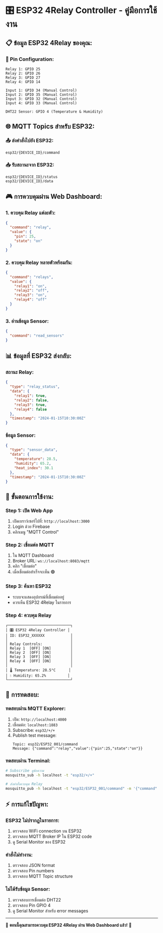 # 🎛️ ESP32 4Relay Controller - คู่มือการใช้งาน

## 📋 **ข้อมูล ESP32 4Relay ของคุณ:**

### **🔌 Pin Configuration:**
```
Relay 1: GPIO 25
Relay 2: GPIO 26  
Relay 3: GPIO 27
Relay 4: GPIO 14

Input 1: GPIO 34 (Manual Control)
Input 2: GPIO 35 (Manual Control)
Input 3: GPIO 32 (Manual Control)
Input 4: GPIO 33 (Manual Control)

DHT22 Sensor: GPIO 4 (Temperature & Humidity)
```

## 🌐 **MQTT Topics สำหรับ ESP32:**

### **📤 ส่งคำสั่งไปยัง ESP32:**
```
esp32/{DEVICE_ID}/command
```

### **📥 รับสถานะจาก ESP32:**
```
esp32/{DEVICE_ID}/status
esp32/{DEVICE_ID}/data
```

## 🎮 **การควบคุมผ่าน Web Dashboard:**

### **1. ควบคุม Relay แต่ละตัว:**
```json
{
  "command": "relay",
  "value": {
    "pin": 25,
    "state": "on"
  }
}
```

### **2. ควบคุม Relay หลายตัวพร้อมกัน:**
```json
{
  "command": "relays",
  "value": {
    "relay1": "on",
    "relay2": "off", 
    "relay3": "on",
    "relay4": "off"
  }
}
```

### **3. อ่านข้อมูล Sensor:**
```json
{
  "command": "read_sensors"
}
```

## 📊 **ข้อมูลที่ ESP32 ส่งกลับ:**

### **สถานะ Relay:**
```json
{
  "type": "relay_status",
  "data": {
    "relay1": true,
    "relay2": false,
    "relay3": true, 
    "relay4": false
  },
  "timestamp": "2024-01-15T10:30:00Z"
}
```

### **ข้อมูล Sensor:**
```json
{
  "type": "sensor_data",
  "data": {
    "temperature": 28.5,
    "humidity": 65.2,
    "heat_index": 30.1
  },
  "timestamp": "2024-01-15T10:30:00Z"
}
```

## 🎯 **ขั้นตอนการใช้งาน:**

### **Step 1: เปิด Web App**
1. เปิดเบราว์เซอร์ไปที่: `http://localhost:3000`
2. Login ด้วย Firebase
3. คลิกเมนู "MQTT Control"

### **Step 2: เชื่อมต่อ MQTT**
1. ใน MQTT Dashboard
2. Broker URL: `ws://localhost:8083/mqtt`
3. คลิก "เชื่อมต่อ"
4. เมื่อเชื่อมต่อสำเร็จจะเห็น 🟢

### **Step 3: ค้นหา ESP32**
- ระบบจะแสดงอุปกรณ์ที่เชื่อมต่ออยู่
- ควรเห็น ESP32 4Relay ในรายการ

### **Step 4: ควบคุม Relay**
```
┌─────────────────────────────┐
│ 🎛️ ESP32 4Relay Controller │
│ ID: ESP32_XXXXXX            │
│                             │
│ Relay Controls:             │
│ Relay 1  [OFF] [ON]         │
│ Relay 2  [OFF] [ON]         │
│ Relay 3  [OFF] [ON]         │
│ Relay 4  [OFF] [ON]         │
│                             │
│ 🌡️ Temperature: 28.5°C      │
│ 💧 Humidity: 65.2%          │
└─────────────────────────────┘
```

## 🔧 **การทดสอบ:**

### **ทดสอบผ่าน MQTT Explorer:**
1. เปิด: `http://localhost:4000`
2. เชื่อมต่อ: `localhost:1883`
3. Subscribe: `esp32/+/+`
4. Publish test message:
   ```
   Topic: esp32/ESP32_001/command
   Message: {"command":"relay","value":{"pin":25,"state":"on"}}
   ```

### **ทดสอบผ่าน Terminal:**
```bash
# Subscribe ดูข้อความ
mosquitto_sub -h localhost -t "esp32/+/+"

# ส่งคำสั่งควบคุม Relay
mosquitto_pub -h localhost -t "esp32/ESP32_001/command" -m '{"command":"relay","value":{"pin":25,"state":"on"}}'
```

## ⚡ **การแก้ไขปัญหา:**

### **ESP32 ไม่ปรากฏในรายการ:**
1. ตรวจสอบ WiFi connection บน ESP32
2. ตรวจสอบ MQTT Broker IP ใน ESP32 code
3. ดู Serial Monitor ของ ESP32

### **คำสั่งไม่ทำงาน:**
1. ตรวจสอบ JSON format
2. ตรวจสอบ Pin numbers
3. ตรวจสอบ MQTT Topic structure

### **ไม่ได้รับข้อมูล Sensor:**
1. ตรวจสอบการเชื่อมต่อ DHT22
2. ตรวจสอบ Pin GPIO 4
3. ดู Serial Monitor สำหรับ error messages

---

🎉 **ตอนนี้คุณสามารถควบคุม ESP32 4Relay ผ่าน Web Dashboard แล้ว!** 🎉
